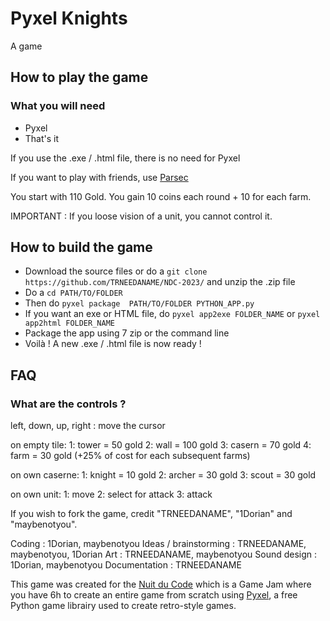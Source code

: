 # Pyxel Knights

A game

## How to play the game

### What you will need

- Pyxel
- That's it

If you use the .exe / .html file, there is no need for Pyxel

If you want to play with friends, use [Parsec](https://parsec.app/)

You start with 110 Gold. You gain 10 coins each round + 10 for each farm.

IMPORTANT : If you loose vision of a unit, you cannot control it.

## How to build the game

- Download the source files or do a `git clone https://github.com/TRNEEDANAME/NDC-2023/` and unzip the .zip file
- Do a `cd PATH/TO/FOLDER`
- Then do `pyxel package  PATH/TO/FOLDER PYTHON_APP.py`
- If you want an exe or HTML file, do `pyxel app2exe FOLDER_NAME` or `pyxel app2html FOLDER_NAME`
- Package the app using 7 zip or the command line
- Voilà ! A new .exe / .html file is now ready !

## FAQ

### What are the controls ?

left, down, up, right : move the cursor

on empty tile:
1: tower = 50 gold
2: wall = 100 gold
3: casern = 70 gold
4: farm = 30 gold (+25% of cost for each subsequent farms)

on own caserne:
1: knight = 10 gold
2: archer = 30 gold
3: scout = 30 gold

on own unit:
1: move 
2: select for attack
3: attack

If you wish to fork the game, credit "TRNEEDANAME", "1Dorian" and "maybenotyou".

Coding : 1Dorian, maybenotyou
Ideas / brainstorming : TRNEEDANAME, maybenotyou, 1Dorian
Art : TRNEEDANAME, maybenotyou
Sound design : 1Dorian, maybenotyou
Documentation : TRNEEDANAME

This game was created for the [Nuit du Code](https://www.nuitducode.net/) which is a Game Jam where you have 6h to create an entire game from scratch using [Pyxel](https://github.com/kitao/pyxel), a free Python game librairy used to create retro-style games.
